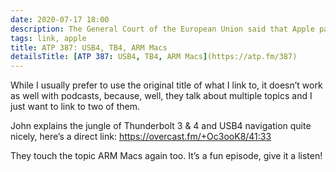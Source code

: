 ```yaml
---
date: 2020-07-17 18:00
description: The General Court of the European Union said that Apple pays all the taxes it needs to, the European Commission isn’t thrilled about it
tags: link, apple
title: ATP 387: USB4, TB4, ARM Macs
detailsTitle: [ATP 387: USB4, TB4, ARM Macs](https://atp.fm/387)
---
```



While I usually prefer to use the original title of what I link to, it doesn’t work as well with podcasts, because, well, they talk about multiple topics and I just want to link to two of them.

John explains the jungle of Thunderbolt 3 & 4 and USB4 navigation quite nicely, here’s a direct link: https://overcast.fm/+Oc3ooK8/41:33

They touch the topic ARM Macs again too. It’s a fun episode, give it a listen!